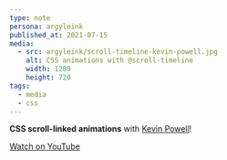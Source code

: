 ```yaml
---
type: note
persona: argyleink
published_at: 2021-07-15
media:
  - src: argyleink/scroll-timeline-kevin-powell.jpg
    alt: CSS animations with @scroll-timeline
    width: 1280
    height: 720
tags: 
  - media
  - css
---
```


**CSS scroll-linked animations** with [Kevin Powell](https://www.youtube.com/@KevinPowell)!

[Watch on YouTube](https://youtube.com/watch?v=mzKfetD9YrA)